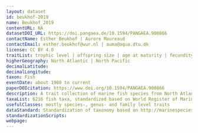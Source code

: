 ```yaml
---
layout: dataset
id: beukhof-2019
name: Beukhof_2019
contentURL: NA
datasetDOI_URL: https://doi.pangaea.de/10.1594/PANGAEA.900866
contactName: Esther Beukhof | Aurore Maureaud
contactEmail: esther.beukhof@wur.nl | auma@aqua.dtu.dk
license: CC BY 4.0
traitList: trophic level | offspring size | age at maturity | fecundity | length infinity | growth coefficient K | maximum length | maximum age | caudal fin aspect ratio | habitat | feeding mode | body shape | caudal fin shape | spawning type
higherGeography: North Atlantic | North Pacific
decimalLatitude:
decimalLongitude:
taxon: Fish
eventDate: about 1980 to current
paperDOIcitation: https://www.doi.org/10.1594/PANGAEA.900866
description: A trait collection of marine fish species from North Atlantic and Northeast Pacific continental shelf seas.
taxaList: 6216 fish taxa, standardized based on World Register of Marine Species
usefulClasses: mostly species-, genus- and family level traits
dataStandard: Standardization of taxonomy based on http://marinespecies.org/
standardizationScripts: 
webpage: 
---
```

